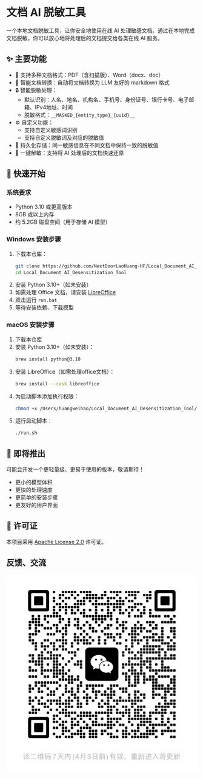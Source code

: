 # 文档 AI 脱敏工具

一个本地文档脱敏工具，让你安全地使用在线 AI 处理敏感文档。通过在本地完成文档脱敏，你可以放心地将处理后的文档提交给各类在线 AI 服务。

## ✨ 主要功能

- 📄 支持多种文档格式：PDF（含扫描版）、Word（docx、doc）
- 🤖 智能文档转换：自动将文档转换为 LLM 友好的 markdown 格式
- 🔒 智能脱敏处理：
  - 默认识别：人名、地名、机构名、手机号、身份证号、银行卡号、电子邮箱、IPv4地址、时间
  - 脱敏格式：`__MASKED_{entity_type}_{uuid}__`
- ⚙️ 自定义功能：
  - 支持自定义敏感词识别
  - 支持自定义脱敏词及对应的脱敏值
- 💾 持久化存储：同一敏感信息在不同文档中保持一致的脱敏值
- 🔄 一键解敏：支持将 AI 处理后的文档快速还原

## 🚀 快速开始

### 系统要求

- Python 3.10 或更高版本
- 8GB 或以上内存
- 约 5.2GB 磁盘空间（用于存储 AI 模型）

### Windows 安装步骤

1. 下载本仓库：
   ```bash
   git clone https://github.com/NextDoorLaoHuang-HF/Local_Document_AI_Desensitization_Tool.git
   cd Local_Document_AI_Desensitization_Tool
   ```
2. 安装 Python 3.10+（如未安装）
3. 如需处理 Office 文档，请安装 [LibreOffice](https://www.libreoffice.org/download/download/)
4. 双击运行 `run.bat`
5. 等待安装依赖、下载模型

### macOS 安装步骤

1. 下载本仓库
2. 安装 Python 3.10+（如未安装）：
   ```bash
   brew install python@3.10
   ```
3. 安装 LibreOffice（如需处理office文档）：
   ```bash
   brew install --cask libreoffice
   ```
4. 为启动脚本添加执行权限：
   ```bash
   chmod +x /Users/huangweihao/Local_Document_AI_Desensitization_Tool/run.sh
   ```
5. 运行启动脚本：
   ```bash
   ./run.sh
   ```

## 📢 即将推出

可能会开发一个更轻量级、更易于使用的版本，敬请期待！
- 更小的模型体积
- 更快的处理速度
- 更简单的安装步骤
- 更友好的用户界面

## 📄 许可证

本项目采用 [Apache License 2.0](https://www.apache.org/licenses/LICENSE-2.0) 许可证。

## 反馈、交流


![微信群二维码](pic/微信群.png)



